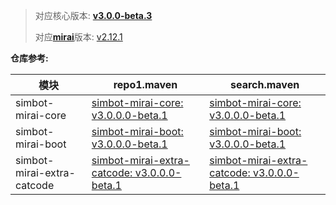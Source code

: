 > 对应核心版本: [**v3.0.0-beta.3**](https://github.com/ForteScarlet/simpler-robot/releases/tag/v3.0.0-beta.3)
>
> 对应[**mirai**](https://github.com/mamoe/mirai)版本: [v2.12.1](https://github.com/ForteScarlet/simpler-robot/releases/tag/2.12.1)

**仓库参考:**

| **模块** | **repo1.maven** | **search.maven** |
|---------|-----------------|------------------|
| simbot-mirai-core | [simbot-mirai-core: v3.0.0.0-beta.1](https://repo1.maven.org/maven2/love/forte/simbot/component/simbot-component-mirai-core/3.0.0.0-beta.1) | [simbot-mirai-core: v3.0.0.0-beta.1](https://search.maven.org/artifact/love.forte.simbot.component/simbot-component-mirai-core/3.0.0.0-beta.1/jar)  |
| simbot-mirai-boot | [simbot-mirai-boot: v3.0.0.0-beta.1](https://repo1.maven.org/maven2/love/forte/simbot/component/simbot-component-mirai-boot/3.0.0.0-beta.1) | [simbot-mirai-boot: v3.0.0.0-beta.1](https://search.maven.org/artifact/love.forte.simbot.component/simbot-component-mirai-boot/3.0.0.0-beta.1/jar)  |
| simbot-mirai-extra-catcode | [simbot-mirai-extra-catcode: v3.0.0.0-beta.1](https://repo1.maven.org/maven2/love/forte/simbot/component/simbot-component-mirai-extra-catcode/3.0.0.0-beta.1) | [simbot-mirai-extra-catcode: v3.0.0.0-beta.1](https://search.maven.org/artifact/love.forte.simbot.component/simbot-component-mirai-extra-catcode/3.0.0.0-beta.1/jar)  |
